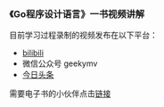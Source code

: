 ### 《Go程序设计语言》一书视频讲解
目前学习过程录制的视频发布在以下平台：
- [bilibili](https://search.bilibili.com/all?keyword=geekymv)
- 微信公众号 geekymv
- [今日头条](https://so.toutiao.com/search?dvpf=pc&source=input&keyword=geekymv)

需要电子书的小伙伴点击[链接](https://github.com/geekymv/go-programing-language/tree/main/doc)
